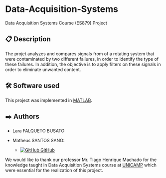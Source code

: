 # Data-Acquisition-Systems
Data Acquisition Systems Course (ES879) Project

## 📋 Description
The projet analyzes and compares signals from of a rotating system that were contaminated by two different failures, in order to identify the type of these failures. In addition, the objective is to apply filters on these signals in order to eliminate unwanted content.

## 🛠️ Software used

This project was implemented in [MATLAB](https://www.mathworks.com/products/matlab.html).

## ✒️ Authors

- Lara FALQUETO BUSATO

- Matheus SANTOS SANO:
    - [![GitHub](https://i.stack.imgur.com/tskMh.png) GitHub](https://github.com/matsano)

We would like to thank our professor Mr. Tiago Henrique Machado for the knowledge taught in Data Acquisition Systems course at [UNICAMP](https://www.unicamp.br/unicamp/) which were essential for the realization of this project.
